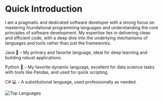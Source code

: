 # Quick Introduction

I am a pragmatic and dedicated software developer with a strong focus on mastering foundational programming languages and understanding the core principles of software development. My expertise lies in delivering clean and efficient code, with a deep dive into the underlying mechanisms of languages and tools rather than just the frameworks.

Java 🌟 – My primary and favorite language, ideal for deep learning and building robust applications.

Python 🐍 – My favorite dynamic language, excellent for data science tasks with tools like Pandas, and used for quick scripting.

C# 💻 – A substitutional language, used professionally as needed.

![Top Languages](https://github-readme-stats.vercel.app/api/top-langs/?username=adpmk112&layout=compact)

